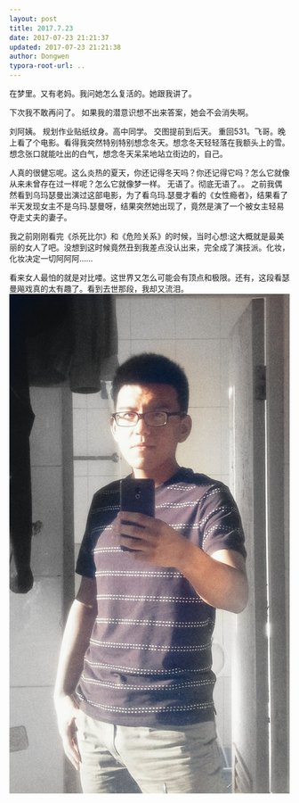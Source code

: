 ```yaml
---
layout: post
title: 2017.7.23
date: 2017-07-23 21:21:37
updated: 2017-07-23 21:21:38
author: Dongwen
typora-root-url: ..
---
```




在梦里。又有老妈。我问她怎么复活的。她跟我讲了。

下次我不敢再问了。
如果我的潜意识想不出来答案，她会不会消失啊。

刘阿姨。
规划作业贴纸纹身。高中同学。
交图提前到后天。
重回531。飞哥。晚上看了个电影。看得我突然特别特别想念冬天。想念冬天轻轻落在我额头上的雪。想念张口就能吐出的白气，想念冬天呆呆地站立街边的，自己。

人真的很健忘呢。这么炎热的夏天，你还记得冬天吗？你还记得它吗？怎么它就像从来未曾存在过一样呢？怎么它就像梦一样。
无语了。彻底无语了。。
之前我偶然看到乌玛瑟曼出演过这部电影，为了看乌玛.瑟曼才看的《女性瘾者》，结果看了半天发现女主不是乌玛.瑟曼呀，结果突然她出现了，竟然是演了一个被女主轻易夺走丈夫的妻子。

我之前刚刚看完《杀死比尔》和《危险关系》的时候，当时心想:这大概就是最美丽的女人了吧。没想到这时候竟然丑到我差点没认出来，完全成了演技派。化妆，化妆决定一切阿阿阿……

看来女人最怕的就是对比喽。这世界又怎么可能会有顶点和极限。还有，这段看瑟曼飚戏真的太有趣了。看到去世那段，我却又流泪。 ![](/img/in-post/p44196462.jpg)
